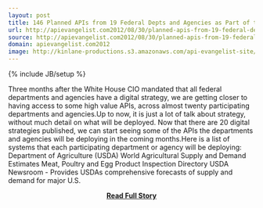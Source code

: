 ```yaml
---
layout: post
title: 146 Planned APIs from 19 Federal Depts and Agencies as Part of their Digital Strategy
url: http://apievangelist.com2012/08/30/planned-apis-from-19-federal-departments-and-agencies-as-part-of-digital-strategy/
source: http://apievangelist.com2012/08/30/planned-apis-from-19-federal-departments-and-agencies-as-part-of-digital-strategy/
domain: apievangelist.com2012
image: http://kinlane-productions.s3.amazonaws.com/api-evangelist-site/blog/US_white_house_logo.png
---
```

{% include JB/setup %}<p>Three months after the White House CIO mandated that all federal departments and agencies have a digital strategy, we are getting closer to having access to some high value APIs, across almost twenty participating departments and agencies.Up to now, it is just a lot of talk about strategy, without much detail on what will be deployed. Now that there are 20 digital strategies published, we can start seeing some of the APIs the departments and agencies will be deploying in the coming months.Here is a list of systems that each participating department or agency will be deploying: Department of Agriculture (USDA) World Agricultural Supply and Demand Estimates Meat, Poultry and Egg Product Inspection Directory USDA Newsroom - Provides USDAs comprehensive forecasts of supply and demand for major U.S.</p>
<center><p><a href="http://apievangelist.com2012/08/30/planned-apis-from-19-federal-departments-and-agencies-as-part-of-digital-strategy/" style='padding:25px; font-sze:18px; font-weight: bold;'>Read Full Story</a></p></center>

